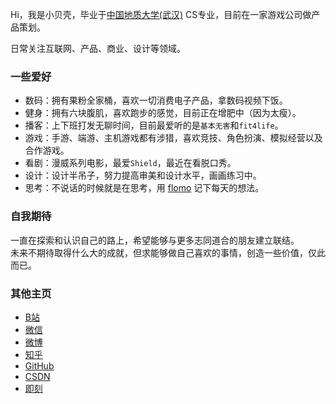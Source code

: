 Hi，我是小贝壳，毕业于[中国地质大学(武汉)](https://www.cug.edu.cn/) CS专业，目前在一家游戏公司做产品策划。

日常关注互联网、产品、商业、设计等领域。


### 一些爱好

- 数码：拥有果粉全家桶，喜欢一切消费电子产品，拿数码视频下饭。
- 健身：拥有六块腹肌，喜欢跑步的感觉，目前正在增肥中（因为太瘦）。
- 播客：上下班打发无聊时间，目前最爱听的是`基本无害`和`fit4life`。
- 游戏：手游、端游、主机游戏都有涉猎，喜欢竞技、角色扮演、模拟经营以及合作游戏。
- 看剧：漫威系列电影，最爱`Shield`，最近在看脱口秀。
- 设计：设计半吊子，努力提高审美和设计水平，画画练习中。
- 思考：不说话的时候就是在思考，用 [flomo](https://flomoapp.com/register2/?MTM5MDA) 记下每天的想法。


### 自我期待

一直在探索和认识自己的路上，希望能够与更多志同道合的朋友建立联结。<br/>
未来不期待取得什么大的成就，但求能够做自己喜欢的事情，创造一些价值，仅此而已。


### 其他主页

- [B站](https://space.bilibili.com/56294830)
- [微信](https://weixin.com)
- [微博](https://weibo.com/u/5015947604)
- [知乎](https://www.zhihu.com/people/risingsun-5)
- [GitHub](https://github.com/frangezone)
- [CSDN](https://blog.csdn.net/qq_40287093)
- [即刻](https://web.okjike.com/u/eafc6283-37e8-4b36-a58e-a4ef03284f3d)
